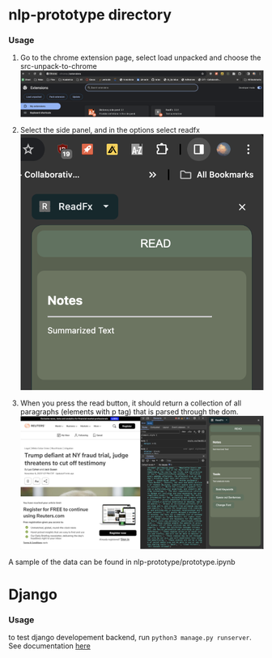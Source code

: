 

# nlp-prototype directory

### Usage


1. Go to the chrome extension page, select load unpacked and choose the src-unpack-to-chrome
![Alt text](imgs/unpack.png)

2. Select the side panel, and in the options select readfx
![Alt text](imgs/sidepanel.png)

3. When you press the read button, it should return a collection of all paragraphs (elements with p tag) that is parsed through the dom.
![Alt text](imgs/parse.png)

A sample of the data can be found in nlp-prototype/prototype.ipynb

# Django

### Usage

to test django developement backend, run ```python3 manage.py runserver```. See documentation [here](https://docs.djangoproject.com/en/5.0/intro/tutorial01/)
